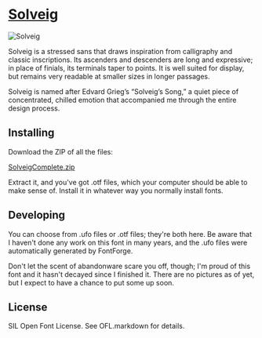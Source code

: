 # [Solveig](http://looseleaf.chuckmasterson.com/solveig)

![Solveig](http://looseleaf.chuckmasterson.com/images/SolveigFlag.jpg)

Solveig is a stressed sans that draws inspiration from calligraphy and classic
inscriptions. Its ascenders and descenders are long and expressive; in place of
finials, its terminals taper to points. It is well suited for display, but
remains very readable at smaller sizes in longer passages.

Solveig is named after Edvard Grieg’s “Solveig’s Song,” a quiet piece of
concentrated, chilled emotion that accompanied me through the entire design
process.

## Installing

Download the ZIP of all the files:

[SolveigComplete.zip](https://github.com/chuckmasterson/solveig/raw/master/SolveigComplete.zip)

Extract it, and you've got .otf files, which your computer should be able to make sense of. Install it in whatever way you normally install fonts.

## Developing

You can choose from .ufo files or .otf files; they're both here. Be aware that I haven't done any work on this font in many years, and the .ufo files were automatically generated by FontForge.

Don't let the scent of abandonware scare you off, though; I'm proud of this
font and it hasn't decayed since I finished it. There are no pictures as of
yet, but I expect to have a chance to put some up soon.

## License

SIL Open Font License. See OFL.markdown for details.
